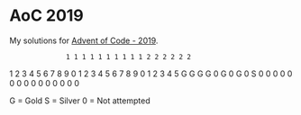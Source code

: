 # AoC 2019
My solutions for [Advent of Code - 2019](https://adventofcode.com/2019).

                  1 1 1 1 1 1 1 1 1 1 2 2 2 2 2 2
1 2 3 4 5 6 7 8 9 0 1 2 3 4 5 6 7 8 9 0 1 2 3 4 5
G G G G 0 G 0 G 0 S 0 0 0 0 0 0 0 0 0 0 0 0 0 0 0

G = Gold
S = Silver
0 = Not attempted